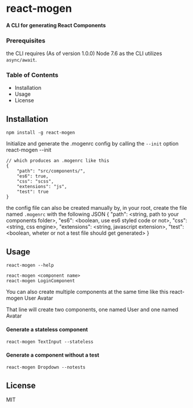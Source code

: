 # react-mogen
#### A CLI for generating React Components

### Prerequisites
the CLI requires (As of version 1.0.0) Node 7.6 as the CLI utilizes `async/await`.

### Table of Contents
- Installation
- Usage
- License

## Installation
    npm install -g react-mogen

Initialize and generate the .mogenrc config by calling the `--init` option
    react-mogen --init

	// which produces an .mogenrc like this
	{
		"path": "src/components/",
		"es6": true,
		"css": "scss",
		"extensions": "js",
		"test": true
	}

the config file can also be created manually by, in your root, create the file named `.mogenrc` with the following JSON
    {
		"path": <string, path to your components folder>,
		"es6": <boolean, use es6 styled code or not>,
		"css": <string, css engine>,
		"extensions": <string, javascript extension>,
		"test": <boolean, wheter or not a test file should get generated>
	}

## Usage
    react-mogen --help

	react-mogen <component name>
	react-mogen LoginComponent

You can also create multiple components at the same time like this
    react-mogen User Avatar

That line will create two components, one named User and one named Avatar

#### Generate a stateless component
	react-mogen TextInput --stateless

#### Generate a component without a test
	react-mogen Dropdown --notests

## License
MIT